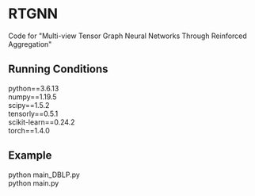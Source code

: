 # RTGNN
Code for "Multi-view Tensor Graph Neural Networks Through Reinforced Aggregation" 

## Running Conditions
python==3.6.13 <br />
numpy==1.19.5  <br />
scipy==1.5.2  <br />
tensorly==0.5.1  <br />
scikit-learn==0.24.2  <br />
torch==1.4.0

## Example
python main_DBLP.py <br />
python main.py
